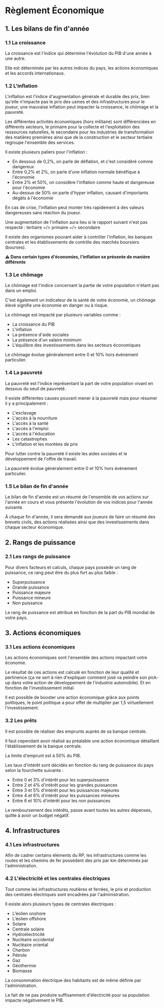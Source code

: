 # Règlement Économique

## 1. Les bilans de fin d'année

### 1.1 La croissance
La croissance est l'indice qui détermine l'évolution du PIB d'une année à une autre.

Elle est déterminée par les autres indices du pays, les actions économiques et les accords internationaux.

### 1.2 L'inflation
L'inflation est l'indice d'augmentation générale et durable des prix, bien qu'elle n'impacte pas le prix des usines et des infrastructures pour le joueur, une mauvaise inflation peut impacter la croissance, le chômage et la pauvreté.

Les différentes activités économiques (hors militaire) sont différenciées en différents secteurs, le primaire pour la collecte et l'exploitation des ressources naturelles, le secondaire pour les industries de transformation des matières premières ainsi que de la construction et le secteur tertiaire regroupe l'ensemble des services.

Il existe plusieurs paliers pour l'inflation :

- En dessous de 0,2%, on parle de déflation, et c'est considéré comme dangereux
- Entre 0,2% et 2%, on parle d'une inflation normale bénéfique à l'économie
- Entre 2% et 50%, on considère l'inflation comme haute et dangereuse pour l'économie
- Au-dessus de 50% on parle d'hyper inflation, causant d'importants dégâts à l'économie

En cas de crise, l'inflation peut monter très rapidement à des valeurs dangereuses sans réaction du joueur.

Une augmentation de l'inflation aura lieu si le rapport suivant n'est pas respecté :
tertiaire =/> primaire =/> secondaire

Il existe des organismes pouvant aider à contrôler l'inflation, les banques centrales et les établissements de contrôle des marchés boursiers (bourses).

**⚠️ Dans certain types d'économies, l'inflation se présente de manière différente**

### 1.3 Le chômage
Le chômage est l'indice concernant la partie de votre population n'étant pas dans un emploi.

C'est également un indicateur de la santé de votre économie, un chômage élevé signifie une économie en danger ou à risque.

Le chômage est impacté par plusieurs variables comme :

- La croissance du PIB
- L'inflation
- La présence d'aide sociales
- La présence d'un salaire minimum
- L'équilibre des investissements dans les secteurs économiques

Le chômage évolue généralement entre 0 et 10% hors évènement particulier.

### 1.4 La pauvreté
La pauvreté est l'indice représentant la part de votre population vivant en dessous du seuil de pauvreté.

Il existe différentes causes pouvant mener à la pauvreté mais pour résumer il y a principalement :

- L'esclavage
- L'accès à la nourriture
- L'accès à la santé
- L'accès à l'emploi
- L'accès à l'éducation
- Les catastrophes
- L'inflation et les montées de prix

Pour lutter contre la pauvreté il existe les aides sociales et le développement de l'offre de travail.

La pauvreté évolue généralement entre 0 et 10% hors évènement particulier.

### 1.5 Le bilan de fin d'année
Le bilan de fin d'année est un résumé de l'ensemble de vos actions sur l'année en cours et vous présente l'évolution de vos indices pour l'année suivante.

À chaque fin d'année, il sera demandé aux joueurs de faire un résumé des brevets civils, des actions réalisées ainsi que des investissements dans chaque secteur économique.

## 2. Rangs de puissance

### 2.1 Les rangs de puissance
Pour divers facteurs et calculs, chaque pays possède un rang de puissance, ce rang peut être du plus fort au plus faible :

- Superpuissance
- Grande puissance
- Puissance majeure
- Puissance mineure
- Non puissance

Le rang de puissance est attribué en fonction de la part du PIB mondial de votre pays.

## 3. Actions économiques

### 3.1 Les actions économiques
Les actions économiques sont l'ensemble des actions impactant votre économie.

Le résultat de ces actions est calculé en fonction de leur qualité et pertinence (ça ne sert à rien d'expliquer comment josé va peindre son pick-up dans votre action de développement de l'industrie automobile). Et en fonction de l'investissement initial.

Il est possible de booster une action économique grâce aux points politiques, le point politique a pour effet de multiplier par 1,5 virtuellement l'investissement.

### 3.2 Les prêts
Il est possible de réaliser des emprunts auprès de sa banque centrale.

Il faut cependant avoir réalisé au préalable une action économique détaillant l'établissement de la banque centrale.

La limite d'emprunt est à 50% du PIB.

Les taux d'intérêt sont décidés en fonction du rang de puissance du pays selon la fourchette suivante :

- Entre 0 et 3% d'intérêt pour les superpuissance
- Entre 2 et 4% d'intérêt pour les grandes puissances
- Entre 3 et 5% d'intérêt pour les puissances majeures
- Entre 4 et 6% d'intérêt pour les puissances mineures
- Entre 6 et 10% d'intérêt pour les non puissances

Le remboursement des intérêts, passe avant toutes les autres dépenses, quitte à avoir un budget négatif.

## 4. Infrastructures

### 4.1 Les infrastructures
Afin de cadrer certains éléments du RP, les infrastructures comme les routes et les chemins de fer possèdent des prix par km déterminés par l'administration.

### 4.2 L'électricité et les centrales électriques
Tout comme les infrastructures routières et ferrées, le prix et production des centrales électriques sont encadrées par l'administration.

Il existe alors plusieurs types de centrales électriques :

- L'éolien onshore
- L'éolien offshore
- Solaire
- Centrale solaire
- Hydroélectricité
- Nucléaire occidental
- Nucléaire oriental
- Charbon
- Pétrole
- Gaz
- Géothermie
- Biomasse

La consommation électrique des habitants est de même définie par l'administration.

Le fait de ne pas produire suffisamment d'électricité pour sa population impacte négativement le PIB.